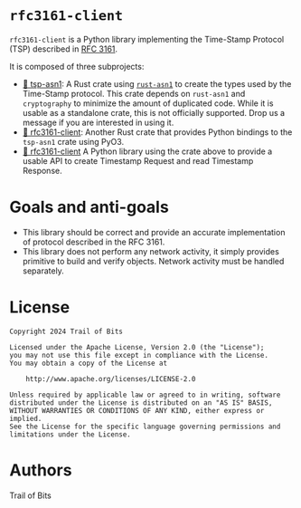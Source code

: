 # `rfc3161-client`

`rfc3161-client` is a Python library implementing the Time-Stamp Protocol (TSP)
described in [RFC 3161](https://www.ietf.org/rfc/rfc3161.txt).

It is composed of three subprojects:

- [:crab: tsp-asn1](./rust/tsp-asn1/Cargo.toml): A Rust crate using
  [`rust-asn1`](https://docs.rs/asn1/latest/asn1/index.html) to create the
  types used by the Time-Stamp protocol. This crate depends on `rust-asn1`
  and `cryptography` to minimize the amount of duplicated code. While
  it is usable as a standalone crate, this is not officially supported. Drop
  us a message if you are interested in using it.
- [:crab: rfc3161-client](./rust/Cargo.toml): Another Rust crate that
  provides Python bindings to the `tsp-asn1` crate using PyO3.
- [:snake: rfc3161-client](./pyproject.toml) A Python library using the
  crate above to provide a usable API to create Timestamp Request and read
  Timestamp Response.

# Goals and anti-goals

- This library should be correct and provide an accurate implementation of
  protocol described in the RFC 3161.
- This library does not perform any network activity, it simply provides
  primitive to build and verify objects. Network activity must be handled
  separately.

# License

```
Copyright 2024 Trail of Bits

Licensed under the Apache License, Version 2.0 (the "License");
you may not use this file except in compliance with the License.
You may obtain a copy of the License at

    http://www.apache.org/licenses/LICENSE-2.0

Unless required by applicable law or agreed to in writing, software
distributed under the License is distributed on an "AS IS" BASIS,
WITHOUT WARRANTIES OR CONDITIONS OF ANY KIND, either express or implied.
See the License for the specific language governing permissions and
limitations under the License.
```

# Authors

Trail of Bits
